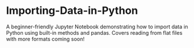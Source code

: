 # Importing-Data-in-Python
A beginner-friendly Jupyter Notebook demonstrating how to import data in Python using built-in methods and pandas. Covers reading from flat files with more formats coming soon!
